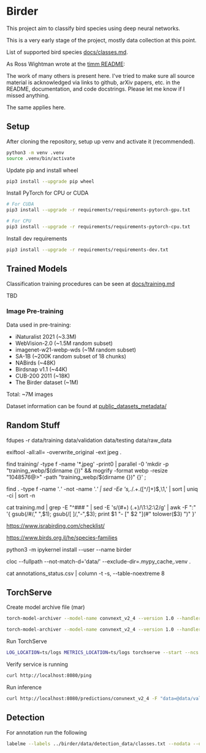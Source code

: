 # Birder

This project aim to classify bird species using deep neural networks.

This is a very early stage of the project, mostly data collection at this point.

List of supported bird species [docs/classes.md](docs/classes.md).

As Ross Wightman wrote at the [timm README](https://github.com/huggingface/pytorch-image-models#introduction):

The work of many others is present here.
I've tried to make sure all source material is acknowledged via links to
github, arXiv papers, etc. in the README, documentation, and code docstrings. Please let me know if I missed anything.

The same applies here.

## Setup

After cloning the repository, setup up venv and activate it (recommended).

```sh
python3 -m venv .venv
source .venv/bin/activate
```

Update pip and install wheel

```sh
pip3 install --upgrade pip wheel
```

Install PyTorch for CPU or CUDA

```sh
# For CUDA
pip3 install --upgrade -r requirements/requirements-pytorch-gpu.txt

# For CPU
pip3 install --upgrade -r requirements/requirements-pytorch-cpu.txt
```

Install dev requirements

```sh
pip3 install --upgrade -r requirements/requirements-dev.txt
```

## Trained Models

Classification training procedures can be seen at [docs/training.md](docs/training.md)

TBD

### Image Pre-training

Data used in pre-training:

* iNaturalist 2021 (~3.3M)
* WebVision-2.0 (~1.5M random subset)
* imagenet-w21-webp-wds (~1M random subset)
* SA-1B (~200K random subset of 18 chunks)
* NABirds (~48K)
* Birdsnap v1.1 (~44K)
* CUB-200 2011 (~18K)
* The Birder dataset (~1M)

Total: ~7M images

Dataset information can be found at [public_datasets_metadata/](public_datasets_metadata/)

## Random Stuff

fdupes -r data/training data/validation data/testing data/raw_data

exiftool -all:all= -overwrite_original -ext jpeg .

find training/ -type f -name '*.jpeg' -print0 | parallel -0 'mkdir -p "training_webp/$(dirname {})" && mogrify -format webp -resize "1048576@>" -path "training_webp/$(dirname {})" {}' \;

find . -type f -name '*.*' -not -name '.*' | sed -Ee 's,.*/.+\.([^/]+)$,\1,' | sort | uniq -ci | sort -n

cat training.md | grep -E "^### " | sed -E 's/(#+) (.+)/\1:\2:\2/g' | awk -F ":" '{ gsub(/#/,"  ",$1); gsub(/[ ]/,"-",$3); print $1 "- [" $2 "](#" tolower($3) ")" }'

<https://www.israbirding.com/checklist/>

<https://www.birds.org.il/he/species-families>

python3 -m ipykernel install --user --name birder

cloc --fullpath --not-match-d='data/' --exclude-dir=.mypy_cache,.venv .

cat annotations_status.csv | column -t -s, --table-noextreme 8

## TorchServe

Create model archive file (mar)

```sh
torch-model-archiver --model-name convnext_v2_4 --version 1.0 --handler birder/service/classification.py --serialized-file models/convnext_v2_4_0.pts --export-path ts
```

```sh
torch-model-archiver --model-name convnext_v2_4 --version 1.0 --handler birder/service/classification.py --serialized-file models/convnext_v2_4_0.pt2 --export-path ts --config-file ts/example_config.yaml
```

Run TorchServe

```sh
LOG_LOCATION=ts/logs METRICS_LOCATION=ts/logs torchserve --start --ncs --foreground --ts-config ts/config.properties --model-store ts/ --models convnext_v2_4.mar
```

Verify service is running

```sh
curl http://localhost:8080/ping
```

Run inference

```sh
curl http://localhost:8080/predictions/convnext_v2_4 -F "data=@data/validation/African crake/000001.jpeg"
```

## Detection

For annotation run the following

```sh
labelme --labels ../birder/data/detection_data/classes.txt --nodata --output ../birder/data/detection_data/training_annotations --flags unknown ../birder/data/detection_data/training
```
